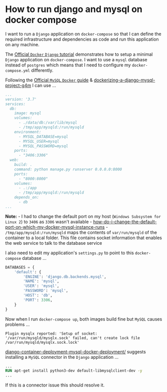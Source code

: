 # How to run django and mysql on docker compose

I want to run a `Django` application on `docker-compose` so that I can define the required infrastructure and dependencies as code and run this application on any machine.

The [Official `Docker` `Django` tutorial](https://docs.docker.com/samples/django/) demonstrates how to setup a minimal `Django` application on `docker-compose`.  I want to use a `mysql` database instead of `postgres` which means that I need to configure my `docker-compose.yml` differently.

Following the [Official `MySQL` `Docker` guide](https://hub.docker.com/_/mysql/) & [dockerizing-a-django-mysql-project-g4m](https://dev.to/foadmoha/dockerizing-a-django-mysql-project-g4m) I can use ...

```yml
...
version: '3.7'
services:
  db:
    image: mysql
    volumes:
      - ./data/db:/var/lib/mysql
      - /tmp/app/mysqld:/run/mysqld
    environment:
      - MYSQL_DATABASE=mysql
      - MYSQL_USER=mysql
      - MYSQL_PASSWORD=mysql
    ports:
      - "3406:3306"
  web:
    build: .
    command: python manage.py runserver 0.0.0.0:8000
    ports:
      - "8000:8000"
    volumes:
      - .:/app
      - /tmp/app/mysqld:/run/mysqld
    depends_on:
      - db
...
```

**Note:**
    - I had to change the default port on my host (`Windows Subsystem for Linux 2`) to `3406` as `3306` wasn't available - [how-do-i-change-the-default-port-on-which-my-docker-mysql-instance-runs](https://stackoverflow.com/questions/59957719/how-do-i-change-the-default-port-on-which-my-docker-mysql-instance-runs)
    - `/tmp/app/mysqld:/run/mysqld` maps the contents of `var/run/mysqld` of the container to a local folder. This file contains socket information that enables the web service to talk to the database service


I also need to edit my application's `settings.py` to point to this `docker-compose` database ...

```python
DATABASES = {
    'default': {
        'ENGINE': 'django.db.backends.mysql',
        'NAME': 'mysql',
        'USER': 'mysql',
        'PASSWORD': 'mysql',
        'HOST': 'db',
        'PORT': 3306,
    }
}
```

Now when I run `docker-compose up`, both images build fine but `MySQL` causes problems ...

```
Plugin mysqlx reported: 'Setup of socket: '/var/run/mysqld/mysqlx.sock' failed, can't create lock file /var/run/mysqld/mysqlx.sock.lock'
```

[django-container-deployment-mysql-docker-deployment/](https://developpaper.com/django-container-deployment-mysql-docker-deployment/) suggests installing a `MySQL` connector in the `Django` application ...

```Dockerfile
...
RUN apt-get install python3-dev default-libmysqlclient-dev -y
...
```

If this is a connector issue this should resolve it.